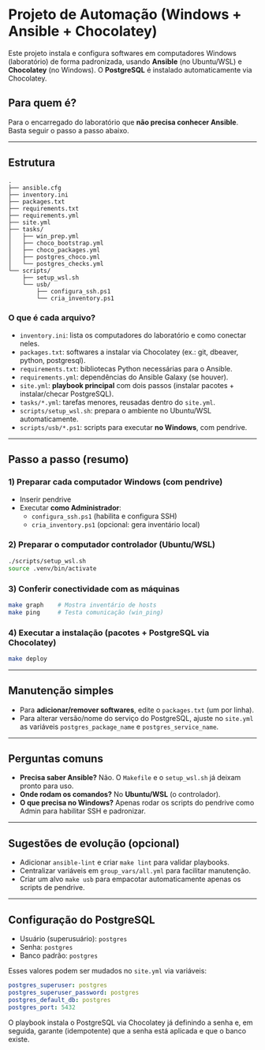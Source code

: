# Projeto de Automação (Windows + Ansible + Chocolatey)

Este projeto instala e configura softwares em computadores Windows (laboratório) de forma padronizada, usando **Ansible** (no Ubuntu/WSL) e **Chocolatey** (no Windows). O **PostgreSQL** é instalado automaticamente via Chocolatey.

## Para quem é?
Para o encarregado do laboratório que **não precisa conhecer Ansible**. Basta seguir o passo a passo abaixo.

---
## Estrutura
```text
.
├── ansible.cfg
├── inventory.ini
├── packages.txt
├── requirements.txt
├── requirements.yml
├── site.yml
├── tasks/
│   ├── win_prep.yml
│   ├── choco_bootstrap.yml
│   ├── choco_packages.yml
│   ├── postgres_choco.yml
│   └── postgres_checks.yml
└── scripts/
    ├── setup_wsl.sh
    └── usb/
        ├── configura_ssh.ps1
        └── cria_inventory.ps1
```

### O que é cada arquivo?
- `inventory.ini`: lista os computadores do laboratório e como conectar neles.
- `packages.txt`: softwares a instalar via Chocolatey (ex.: git, dbeaver, python, postgresql).
- `requirements.txt`: bibliotecas Python necessárias para o Ansible.
- `requirements.yml`: dependências do Ansible Galaxy (se houver).
- `site.yml`: **playbook principal** com dois passos (instalar pacotes + instalar/checar PostgreSQL).
- `tasks/*.yml`: tarefas menores, reusadas dentro do `site.yml`.
- `scripts/setup_wsl.sh`: prepara o ambiente no Ubuntu/WSL automaticamente.
- `scripts/usb/*.ps1`: scripts para executar **no Windows**, com pendrive.

---
## Passo a passo (resumo)

### 1) Preparar cada computador Windows (com pendrive)
- Inserir pendrive
- Executar **como Administrador**:
  - `configura_ssh.ps1` (habilita e configura SSH)
  - `cria_inventory.ps1` (opcional: gera inventário local)

### 2) Preparar o computador controlador (Ubuntu/WSL)
```bash
./scripts/setup_wsl.sh
source .venv/bin/activate
```

### 3) Conferir conectividade com as máquinas
```bash
make graph    # Mostra inventário de hosts
make ping     # Testa comunicação (win_ping)
```

### 4) Executar a instalação (pacotes + PostgreSQL via Chocolatey)
```bash
make deploy
```

---
## Manutenção simples
- Para **adicionar/remover softwares**, edite o `packages.txt` (um por linha).
- Para alterar versão/nome do serviço do PostgreSQL, ajuste no `site.yml` as variáveis `postgres_package_name` e `postgres_service_name`.

---
## Perguntas comuns
- **Precisa saber Ansible?** Não. O `Makefile` e o `setup_wsl.sh` já deixam pronto para uso.
- **Onde rodam os comandos?** No **Ubuntu/WSL** (o controlador).
- **O que precisa no Windows?** Apenas rodar os scripts do pendrive como Admin para habilitar SSH e padronizar.

---
## Sugestões de evolução (opcional)
- Adicionar `ansible-lint` e criar `make lint` para validar playbooks.
- Centralizar variáveis em `group_vars/all.yml` para facilitar manutenção.
- Criar um alvo `make usb` para empacotar automaticamente apenas os scripts de pendrive.


---
## Configuração do PostgreSQL
- Usuário (superusuário): `postgres`
- Senha: `postgres`
- Banco padrão: `postgres`

Esses valores podem ser mudados no `site.yml` via variáveis:
```yaml
postgres_superuser: postgres
postgres_superuser_password: postgres
postgres_default_db: postgres
postgres_port: 5432
```
O playbook instala o PostgreSQL via Chocolatey já definindo a senha e, em seguida, garante (idempotente) que a senha está aplicada e que o banco existe.
